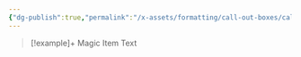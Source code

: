 ```yaml
---
{"dg-publish":true,"permalink":"/x-assets/formatting/call-out-boxes/call-out-magic-item/"}
---
```



> [!example]+ Magic Item
> Text